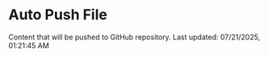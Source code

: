 # Auto Push File

Content that will be pushed to GitHub repository.
Last updated: 07/21/2025, 01:21:45 AM